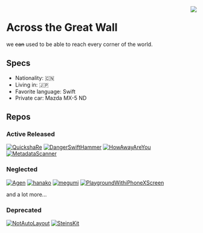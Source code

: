 <img align="right" src="https://github-readme-stats.vercel.app/api?username=el-hoshino&count_private=true&show_icons=true" />

# Across the Great Wall

we ~~can~~ used to be able to reach every corner of the world.

## Specs

- Nationality: :cn:
- Living in: :jp:
- Favorite language: Swift
- Private car: Mazda MX-5 ND

## Repos

### Active Released

[![QuickshaRe](https://github-readme-stats.vercel.app/api/pin/?username=el-hoshino&repo=QuickshaRe)](https://github.com/el-hoshino/QuickshaRe)
[![DangerSwiftHammer](https://github-readme-stats.vercel.app/api/pin/?username=el-hoshino&repo=DangerSwiftHammer)](https://github.com/el-hoshino/DangerSwiftHammer)
[![HowAwayAreYou](https://github-readme-stats.vercel.app/api/pin/?username=el-hoshino&repo=HowAwayAreYou)](https://github.com/el-hoshino/HowAwayAreYou)
[![MetadataScanner](https://github-readme-stats.vercel.app/api/pin/?username=el-hoshino&repo=MetadataScanner)](https://github.com/el-hoshino/MetadataScanner)

### Neglected

[![Agen](https://github-readme-stats.vercel.app/api/pin/?username=el-hoshino&repo=Agen)](https://github.com/el-hoshino/Agen)
[![hanako](https://github-readme-stats.vercel.app/api/pin/?username=el-hoshino&repo=hanako)](https://github.com/el-hoshino/hanako)
[![megumi](https://github-readme-stats.vercel.app/api/pin/?username=el-hoshino&repo=megumi)](https://github.com/el-hoshino/megumi)
[![PlaygroundWithiPhoneXScreen](https://github-readme-stats.vercel.app/api/pin/?username=el-hoshino&repo=PlaygroundWithiPhoneXScreen)](https://github.com/el-hoshino/PlaygroundWithiPhoneXScreen)

and a lot more...

### Deprecated

[![NotAutoLayout](https://github-readme-stats.vercel.app/api/pin/?username=el-hoshino&repo=NotAutoLayout)](https://github.com/el-hoshino/NotAutoLayout)
[![SteinsKit](https://github-readme-stats.vercel.app/api/pin/?username=el-hoshino&repo=SteinsKit)](https://github.com/el-hoshino/SteinsKit)

<!--
**el-hoshino/el-hoshino** is a ✨ _special_ ✨ repository because its `README.md` (this file) appears on your GitHub profile.

Here are some ideas to get you started:

- 🔭 I’m currently working on ...
- 🌱 I’m currently learning ...
- 👯 I’m looking to collaborate on ...
- 🤔 I’m looking for help with ...
- 💬 Ask me about ...
- 📫 How to reach me: ...
- 😄 Pronouns: ...
- ⚡ Fun fact: ...
-->
